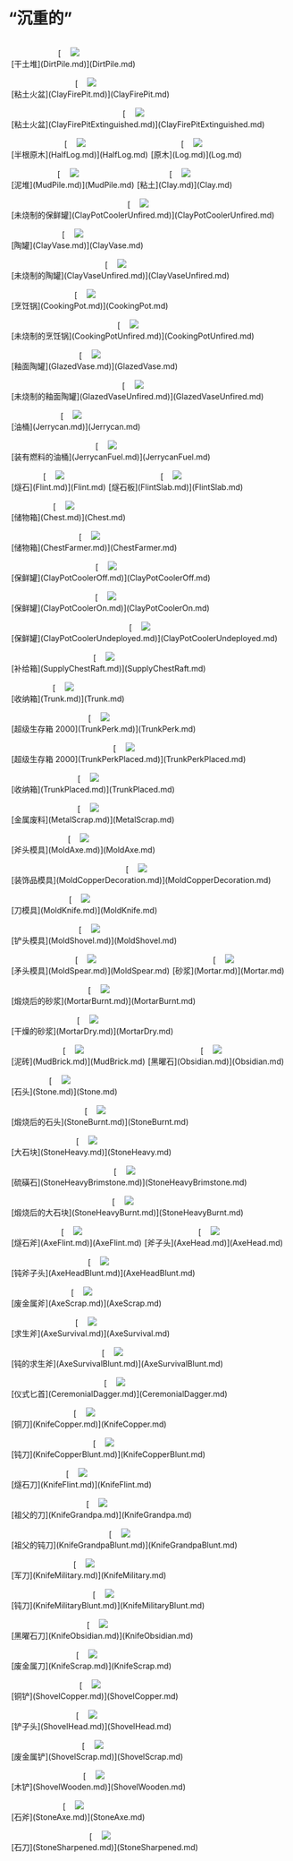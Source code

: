 # “沉重的”  
<div style="display:table"><div style="display:inline-block;padding-top:15px;padding-left:5px;border:none;text-align:center;min-width:150px;min-height:0px;margin: auto">[<div style="width:50px;display:inline-block;text-align:center"><img decoding="async" src="Sprite/DirtPile.png" href="a.md" style="max-width:50px;max-height:50px;"></div><br>[干土堆](DirtPile.md)](DirtPile.md)</div><div style="display:inline-block;padding-top:15px;padding-left:5px;border:none;text-align:center;min-width:150px;min-height:0px;margin: auto">[<div style="width:50px;display:inline-block;text-align:center"><img decoding="async" src="Sprite/ClayFirePit.png" href="a.md" style="max-width:50px;max-height:50px;"></div><br>[粘土火盆](ClayFirePit.md)](ClayFirePit.md)</div><div style="display:inline-block;padding-top:15px;padding-left:5px;border:none;text-align:center;min-width:150px;min-height:0px;margin: auto">[<div style="width:50px;display:inline-block;text-align:center"><img decoding="async" src="Sprite/ClayFirePitExtinguished.png" href="a.md" style="max-width:50px;max-height:50px;"></div><br>[粘土火盆](ClayFirePitExtinguished.md)](ClayFirePitExtinguished.md)</div><div style="display:inline-block;padding-top:15px;padding-left:5px;border:none;text-align:center;min-width:150px;min-height:0px;margin: auto">[<div style="width:50px;display:inline-block;text-align:center"><img decoding="async" src="Sprite/HalfLog.png" href="a.md" style="max-width:50px;max-height:50px;"></div><br>[半根原木](HalfLog.md)](HalfLog.md)</div><div style="display:inline-block;padding-top:15px;padding-left:5px;border:none;text-align:center;min-width:150px;min-height:0px;margin: auto">[<div style="width:50px;display:inline-block;text-align:center"><img decoding="async" src="Sprite/Log.png" href="a.md" style="max-width:50px;max-height:50px;"></div><br>[原木](Log.md)](Log.md)</div><div style="display:inline-block;padding-top:15px;padding-left:5px;border:none;text-align:center;min-width:150px;min-height:0px;margin: auto">[<div style="width:50px;display:inline-block;text-align:center"><img decoding="async" src="Sprite/Mud.png" href="a.md" style="max-width:50px;max-height:50px;"></div><br>[泥堆](MudPile.md)](MudPile.md)</div><div style="display:inline-block;padding-top:15px;padding-left:5px;border:none;text-align:center;min-width:150px;min-height:0px;margin: auto">[<div style="width:50px;display:inline-block;text-align:center"><img decoding="async" src="Sprite/Clay.png" href="a.md" style="max-width:50px;max-height:50px;"></div><br>[粘土](Clay.md)](Clay.md)</div><div style="display:inline-block;padding-top:15px;padding-left:5px;border:none;text-align:center;min-width:150px;min-height:0px;margin: auto">[<div style="width:50px;display:inline-block;text-align:center"><img decoding="async" src="Sprite/ClayPotCoolerUnfired.png" href="a.md" style="max-width:50px;max-height:50px;"></div><br>[未烧制的保鲜罐](ClayPotCoolerUnfired.md)](ClayPotCoolerUnfired.md)</div><div style="display:inline-block;padding-top:15px;padding-left:5px;border:none;text-align:center;min-width:150px;min-height:0px;margin: auto">[<div style="width:50px;display:inline-block;text-align:center"><img decoding="async" src="Sprite/ClayVase.png" href="a.md" style="max-width:50px;max-height:50px;"></div><br>[陶罐](ClayVase.md)](ClayVase.md)</div><div style="display:inline-block;padding-top:15px;padding-left:5px;border:none;text-align:center;min-width:150px;min-height:0px;margin: auto">[<div style="width:50px;display:inline-block;text-align:center"><img decoding="async" src="Sprite/ClayVaseUncooked.png" href="a.md" style="max-width:50px;max-height:50px;"></div><br>[未烧制的陶罐](ClayVaseUnfired.md)](ClayVaseUnfired.md)</div><div style="display:inline-block;padding-top:15px;padding-left:5px;border:none;text-align:center;min-width:150px;min-height:0px;margin: auto">[<div style="width:50px;display:inline-block;text-align:center"><img decoding="async" src="Sprite/CookingPotClosed.png" href="a.md" style="max-width:50px;max-height:50px;"></div><br>[烹饪锅](CookingPot.md)](CookingPot.md)</div><div style="display:inline-block;padding-top:15px;padding-left:5px;border:none;text-align:center;min-width:150px;min-height:0px;margin: auto">[<div style="width:50px;display:inline-block;text-align:center"><img decoding="async" src="Sprite/CookingPotClosed.png" href="a.md" style="max-width:50px;max-height:50px;"></div><br>[未烧制的烹饪锅](CookingPotUnfired.md)](CookingPotUnfired.md)</div><div style="display:inline-block;padding-top:15px;padding-left:5px;border:none;text-align:center;min-width:150px;min-height:0px;margin: auto">[<div style="width:50px;display:inline-block;text-align:center"><img decoding="async" src="Sprite/GlazedVase.png" href="a.md" style="max-width:50px;max-height:50px;"></div><br>[釉面陶罐](GlazedVase.md)](GlazedVase.md)</div><div style="display:inline-block;padding-top:15px;padding-left:5px;border:none;text-align:center;min-width:150px;min-height:0px;margin: auto">[<div style="width:50px;display:inline-block;text-align:center"><img decoding="async" src="Sprite/GlazedVaseUnfired.png" href="a.md" style="max-width:50px;max-height:50px;"></div><br>[未烧制的釉面陶罐](GlazedVaseUnfired.md)](GlazedVaseUnfired.md)</div><div style="display:inline-block;padding-top:15px;padding-left:5px;border:none;text-align:center;min-width:150px;min-height:0px;margin: auto">[<div style="width:50px;display:inline-block;text-align:center"><img decoding="async" src="Sprite/Jerrycan.png" href="a.md" style="max-width:50px;max-height:50px;"></div><br>[油桶](Jerrycan.md)](Jerrycan.md)</div><div style="display:inline-block;padding-top:15px;padding-left:5px;border:none;text-align:center;min-width:150px;min-height:0px;margin: auto">[<div style="width:50px;display:inline-block;text-align:center"><img decoding="async" src="Sprite/Jerrycan.png" href="a.md" style="max-width:50px;max-height:50px;"></div><br>[装有燃料的油桶](JerrycanFuel.md)](JerrycanFuel.md)</div><div style="display:inline-block;padding-top:15px;padding-left:5px;border:none;text-align:center;min-width:150px;min-height:0px;margin: auto">[<div style="width:50px;display:inline-block;text-align:center"><img decoding="async" src="Sprite/Flint.png" href="a.md" style="max-width:50px;max-height:50px;"></div><br>[燧石](Flint.md)](Flint.md)</div><div style="display:inline-block;padding-top:15px;padding-left:5px;border:none;text-align:center;min-width:150px;min-height:0px;margin: auto">[<div style="width:50px;display:inline-block;text-align:center"><img decoding="async" src="Sprite/FlintLarge.png" href="a.md" style="max-width:50px;max-height:50px;"></div><br>[燧石板](FlintSlab.md)](FlintSlab.md)</div><div style="display:inline-block;padding-top:15px;padding-left:5px;border:none;text-align:center;min-width:150px;min-height:0px;margin: auto">[<div style="width:50px;display:inline-block;text-align:center"><img decoding="async" src="Sprite/Chest.png" href="a.md" style="max-width:50px;max-height:50px;"></div><br>[储物箱](Chest.md)](Chest.md)</div><div style="display:inline-block;padding-top:15px;padding-left:5px;border:none;text-align:center;min-width:150px;min-height:0px;margin: auto">[<div style="width:50px;display:inline-block;text-align:center"><img decoding="async" src="Sprite/Chest.png" href="a.md" style="max-width:50px;max-height:50px;"></div><br>[储物箱](ChestFarmer.md)](ChestFarmer.md)</div><div style="display:inline-block;padding-top:15px;padding-left:5px;border:none;text-align:center;min-width:150px;min-height:0px;margin: auto">[<div style="width:50px;display:inline-block;text-align:center"><img decoding="async" src="Sprite/ClayPotCooler.png" href="a.md" style="max-width:50px;max-height:50px;"></div><br>[保鲜罐](ClayPotCoolerOff.md)](ClayPotCoolerOff.md)</div><div style="display:inline-block;padding-top:15px;padding-left:5px;border:none;text-align:center;min-width:150px;min-height:0px;margin: auto">[<div style="width:50px;display:inline-block;text-align:center"><img decoding="async" src="Sprite/ClayPotCooler.png" href="a.md" style="max-width:50px;max-height:50px;"></div><br>[保鲜罐](ClayPotCoolerOn.md)](ClayPotCoolerOn.md)</div><div style="display:inline-block;padding-top:15px;padding-left:5px;border:none;text-align:center;min-width:150px;min-height:0px;margin: auto">[<div style="width:50px;display:inline-block;text-align:center"><img decoding="async" src="Sprite/ClayPotCoolerUnfired.png" href="a.md" style="max-width:50px;max-height:50px;"></div><br>[保鲜罐](ClayPotCoolerUndeployed.md)](ClayPotCoolerUndeployed.md)</div><div style="display:inline-block;padding-top:15px;padding-left:5px;border:none;text-align:center;min-width:150px;min-height:0px;margin: auto">[<div style="width:50px;display:inline-block;text-align:center"><img decoding="async" src="Sprite/SupplyChest.png" href="a.md" style="max-width:50px;max-height:50px;"></div><br>[补给箱](SupplyChestRaft.md)](SupplyChestRaft.md)</div><div style="display:inline-block;padding-top:15px;padding-left:5px;border:none;text-align:center;min-width:150px;min-height:0px;margin: auto">[<div style="width:50px;display:inline-block;text-align:center"><img decoding="async" src="Sprite/Trunk.png" href="a.md" style="max-width:50px;max-height:50px;"></div><br>[收纳箱](Trunk.md)](Trunk.md)</div><div style="display:inline-block;padding-top:15px;padding-left:5px;border:none;text-align:center;min-width:150px;min-height:0px;margin: auto">[<div style="width:50px;display:inline-block;text-align:center"><img decoding="async" src="Sprite/Trunk.png" href="a.md" style="max-width:50px;max-height:50px;"></div><br>[超级生存箱 2000](TrunkPerk.md)](TrunkPerk.md)</div><div style="display:inline-block;padding-top:15px;padding-left:5px;border:none;text-align:center;min-width:150px;min-height:0px;margin: auto">[<div style="width:50px;display:inline-block;text-align:center"><img decoding="async" src="Sprite/Trunk.png" href="a.md" style="max-width:50px;max-height:50px;"></div><br>[超级生存箱 2000](TrunkPerkPlaced.md)](TrunkPerkPlaced.md)</div><div style="display:inline-block;padding-top:15px;padding-left:5px;border:none;text-align:center;min-width:150px;min-height:0px;margin: auto">[<div style="width:50px;display:inline-block;text-align:center"><img decoding="async" src="Sprite/Trunk.png" href="a.md" style="max-width:50px;max-height:50px;"></div><br>[收纳箱](TrunkPlaced.md)](TrunkPlaced.md)</div><div style="display:inline-block;padding-top:15px;padding-left:5px;border:none;text-align:center;min-width:150px;min-height:0px;margin: auto">[<div style="width:50px;display:inline-block;text-align:center"><img decoding="async" src="Sprite/MetalScrap.png" href="a.md" style="max-width:50px;max-height:50px;"></div><br>[金属废料](MetalScrap.md)](MetalScrap.md)</div><div style="display:inline-block;padding-top:15px;padding-left:5px;border:none;text-align:center;min-width:150px;min-height:0px;margin: auto">[<div style="width:50px;display:inline-block;text-align:center"><img decoding="async" src="Sprite/MoldAxe.png" href="a.md" style="max-width:50px;max-height:50px;"></div><br>[斧头模具](MoldAxe.md)](MoldAxe.md)</div><div style="display:inline-block;padding-top:15px;padding-left:5px;border:none;text-align:center;min-width:150px;min-height:0px;margin: auto">[<div style="width:50px;display:inline-block;text-align:center"><img decoding="async" src="Sprite/ClayMold.png" href="a.md" style="max-width:50px;max-height:50px;"></div><br>[装饰品模具](MoldCopperDecoration.md)](MoldCopperDecoration.md)</div><div style="display:inline-block;padding-top:15px;padding-left:5px;border:none;text-align:center;min-width:150px;min-height:0px;margin: auto">[<div style="width:50px;display:inline-block;text-align:center"><img decoding="async" src="Sprite/MoldKnife.png" href="a.md" style="max-width:50px;max-height:50px;"></div><br>[刀模具](MoldKnife.md)](MoldKnife.md)</div><div style="display:inline-block;padding-top:15px;padding-left:5px;border:none;text-align:center;min-width:150px;min-height:0px;margin: auto">[<div style="width:50px;display:inline-block;text-align:center"><img decoding="async" src="Sprite/MoldShovel.png" href="a.md" style="max-width:50px;max-height:50px;"></div><br>[铲头模具](MoldShovel.md)](MoldShovel.md)</div><div style="display:inline-block;padding-top:15px;padding-left:5px;border:none;text-align:center;min-width:150px;min-height:0px;margin: auto">[<div style="width:50px;display:inline-block;text-align:center"><img decoding="async" src="Sprite/MoldSpear.png" href="a.md" style="max-width:50px;max-height:50px;"></div><br>[矛头模具](MoldSpear.md)](MoldSpear.md)</div><div style="display:inline-block;padding-top:15px;padding-left:5px;border:none;text-align:center;min-width:150px;min-height:0px;margin: auto">[<div style="width:50px;display:inline-block;text-align:center"><img decoding="async" src="Sprite/Mortar.png" href="a.md" style="max-width:50px;max-height:50px;"></div><br>[砂浆](Mortar.md)](Mortar.md)</div><div style="display:inline-block;padding-top:15px;padding-left:5px;border:none;text-align:center;min-width:150px;min-height:0px;margin: auto">[<div style="width:50px;display:inline-block;text-align:center"><img decoding="async" src="Sprite/MortarBurnt.png" href="a.md" style="max-width:50px;max-height:50px;"></div><br>[煅烧后的砂浆](MortarBurnt.md)](MortarBurnt.md)</div><div style="display:inline-block;padding-top:15px;padding-left:5px;border:none;text-align:center;min-width:150px;min-height:0px;margin: auto">[<div style="width:50px;display:inline-block;text-align:center"><img decoding="async" src="Sprite/MortarDry.png" href="a.md" style="max-width:50px;max-height:50px;"></div><br>[干燥的砂浆](MortarDry.md)](MortarDry.md)</div><div style="display:inline-block;padding-top:15px;padding-left:5px;border:none;text-align:center;min-width:150px;min-height:0px;margin: auto">[<div style="width:50px;display:inline-block;text-align:center"><img decoding="async" src="Sprite/MudBrick.png" href="a.md" style="max-width:50px;max-height:50px;"></div><br>[泥砖](MudBrick.md)](MudBrick.md)</div><div style="display:inline-block;padding-top:15px;padding-left:5px;border:none;text-align:center;min-width:150px;min-height:0px;margin: auto">[<div style="width:50px;display:inline-block;text-align:center"><img decoding="async" src="Sprite/Obsidian.png" href="a.md" style="max-width:50px;max-height:50px;"></div><br>[黑曜石](Obsidian.md)](Obsidian.md)</div><div style="display:inline-block;padding-top:15px;padding-left:5px;border:none;text-align:center;min-width:150px;min-height:0px;margin: auto">[<div style="width:50px;display:inline-block;text-align:center"><img decoding="async" src="Sprite/Stone.png" href="a.md" style="max-width:50px;max-height:50px;"></div><br>[石头](Stone.md)](Stone.md)</div><div style="display:inline-block;padding-top:15px;padding-left:5px;border:none;text-align:center;min-width:150px;min-height:0px;margin: auto">[<div style="width:50px;display:inline-block;text-align:center"><img decoding="async" src="Sprite/BurntStone.png" href="a.md" style="max-width:50px;max-height:50px;"></div><br>[煅烧后的石头](StoneBurnt.md)](StoneBurnt.md)</div><div style="display:inline-block;padding-top:15px;padding-left:5px;border:none;text-align:center;min-width:150px;min-height:0px;margin: auto">[<div style="width:50px;display:inline-block;text-align:center"><img decoding="async" src="Sprite/Sandstone.png" href="a.md" style="max-width:50px;max-height:50px;"></div><br>[大石块](StoneHeavy.md)](StoneHeavy.md)</div><div style="display:inline-block;padding-top:15px;padding-left:5px;border:none;text-align:center;min-width:150px;min-height:0px;margin: auto">[<div style="width:50px;display:inline-block;text-align:center"><img decoding="async" src="Sprite/BrimstoneHeavyStone.png" href="a.md" style="max-width:50px;max-height:50px;"></div><br>[硫磺石](StoneHeavyBrimstone.md)](StoneHeavyBrimstone.md)</div><div style="display:inline-block;padding-top:15px;padding-left:5px;border:none;text-align:center;min-width:150px;min-height:0px;margin: auto">[<div style="width:50px;display:inline-block;text-align:center"><img decoding="async" src="Sprite/BurntHeavyStone.png" href="a.md" style="max-width:50px;max-height:50px;"></div><br>[煅烧后的大石块](StoneHeavyBurnt.md)](StoneHeavyBurnt.md)</div><div style="display:inline-block;padding-top:15px;padding-left:5px;border:none;text-align:center;min-width:150px;min-height:0px;margin: auto">[<div style="width:50px;display:inline-block;text-align:center"><img decoding="async" src="Sprite/FlintAxe.png" href="a.md" style="max-width:50px;max-height:50px;"></div><br>[燧石斧](AxeFlint.md)](AxeFlint.md)</div><div style="display:inline-block;padding-top:15px;padding-left:5px;border:none;text-align:center;min-width:150px;min-height:0px;margin: auto">[<div style="width:50px;display:inline-block;text-align:center"><img decoding="async" src="Sprite/AxeHead.png" href="a.md" style="max-width:50px;max-height:50px;"></div><br>[斧子头](AxeHead.md)](AxeHead.md)</div><div style="display:inline-block;padding-top:15px;padding-left:5px;border:none;text-align:center;min-width:150px;min-height:0px;margin: auto">[<div style="width:50px;display:inline-block;text-align:center"><img decoding="async" src="Sprite/AxeHeadBlunt.png" href="a.md" style="max-width:50px;max-height:50px;"></div><br>[钝斧子头](AxeHeadBlunt.md)](AxeHeadBlunt.md)</div><div style="display:inline-block;padding-top:15px;padding-left:5px;border:none;text-align:center;min-width:150px;min-height:0px;margin: auto">[<div style="width:50px;display:inline-block;text-align:center"><img decoding="async" src="Sprite/ScrapAxe.png" href="a.md" style="max-width:50px;max-height:50px;"></div><br>[废金属斧](AxeScrap.md)](AxeScrap.md)</div><div style="display:inline-block;padding-top:15px;padding-left:5px;border:none;text-align:center;min-width:150px;min-height:0px;margin: auto">[<div style="width:50px;display:inline-block;text-align:center"><img decoding="async" src="Sprite/SurvivalAxe.png" href="a.md" style="max-width:50px;max-height:50px;"></div><br>[求生斧](AxeSurvival.md)](AxeSurvival.md)</div><div style="display:inline-block;padding-top:15px;padding-left:5px;border:none;text-align:center;min-width:150px;min-height:0px;margin: auto">[<div style="width:50px;display:inline-block;text-align:center"><img decoding="async" src="Sprite/SurvivalAxe.png" href="a.md" style="max-width:50px;max-height:50px;"></div><br>[钝的求生斧](AxeSurvivalBlunt.md)](AxeSurvivalBlunt.md)</div><div style="display:inline-block;padding-top:15px;padding-left:5px;border:none;text-align:center;min-width:150px;min-height:0px;margin: auto">[<div style="width:50px;display:inline-block;text-align:center"><img decoding="async" src="Sprite/Ceremonial Dagger.png" href="a.md" style="max-width:50px;max-height:50px;"></div><br>[仪式匕首](CeremonialDagger.md)](CeremonialDagger.md)</div><div style="display:inline-block;padding-top:15px;padding-left:5px;border:none;text-align:center;min-width:150px;min-height:0px;margin: auto">[<div style="width:50px;display:inline-block;text-align:center"><img decoding="async" src="Sprite/CopperKnife.png" href="a.md" style="max-width:50px;max-height:50px;"></div><br>[铜刀](KnifeCopper.md)](KnifeCopper.md)</div><div style="display:inline-block;padding-top:15px;padding-left:5px;border:none;text-align:center;min-width:150px;min-height:0px;margin: auto">[<div style="width:50px;display:inline-block;text-align:center"><img decoding="async" src="Sprite/CopperKnifeBlunt.png" href="a.md" style="max-width:50px;max-height:50px;"></div><br>[钝刀](KnifeCopperBlunt.md)](KnifeCopperBlunt.md)</div><div style="display:inline-block;padding-top:15px;padding-left:5px;border:none;text-align:center;min-width:150px;min-height:0px;margin: auto">[<div style="width:50px;display:inline-block;text-align:center"><img decoding="async" src="Sprite/FlintKnife.png" href="a.md" style="max-width:50px;max-height:50px;"></div><br>[燧石刀](KnifeFlint.md)](KnifeFlint.md)</div><div style="display:inline-block;padding-top:15px;padding-left:5px;border:none;text-align:center;min-width:150px;min-height:0px;margin: auto">[<div style="width:50px;display:inline-block;text-align:center"><img decoding="async" src="Sprite/GrandfathersDagger.png" href="a.md" style="max-width:50px;max-height:50px;"></div><br>[祖父的刀](KnifeGrandpa.md)](KnifeGrandpa.md)</div><div style="display:inline-block;padding-top:15px;padding-left:5px;border:none;text-align:center;min-width:150px;min-height:0px;margin: auto">[<div style="width:50px;display:inline-block;text-align:center"><img decoding="async" src="Sprite/GrandfathersDagger.png" href="a.md" style="max-width:50px;max-height:50px;"></div><br>[祖父的钝刀](KnifeGrandpaBlunt.md)](KnifeGrandpaBlunt.md)</div><div style="display:inline-block;padding-top:15px;padding-left:5px;border:none;text-align:center;min-width:150px;min-height:0px;margin: auto">[<div style="width:50px;display:inline-block;text-align:center"><img decoding="async" src="Sprite/MilitaryKnife.png" href="a.md" style="max-width:50px;max-height:50px;"></div><br>[军刀](KnifeMilitary.md)](KnifeMilitary.md)</div><div style="display:inline-block;padding-top:15px;padding-left:5px;border:none;text-align:center;min-width:150px;min-height:0px;margin: auto">[<div style="width:50px;display:inline-block;text-align:center"><img decoding="async" src="Sprite/MilitaryKnife.png" href="a.md" style="max-width:50px;max-height:50px;"></div><br>[钝刀](KnifeMilitaryBlunt.md)](KnifeMilitaryBlunt.md)</div><div style="display:inline-block;padding-top:15px;padding-left:5px;border:none;text-align:center;min-width:150px;min-height:0px;margin: auto">[<div style="width:50px;display:inline-block;text-align:center"><img decoding="async" src="Sprite/ObsidianKnife.png" href="a.md" style="max-width:50px;max-height:50px;"></div><br>[黑曜石刀](KnifeObsidian.md)](KnifeObsidian.md)</div><div style="display:inline-block;padding-top:15px;padding-left:5px;border:none;text-align:center;min-width:150px;min-height:0px;margin: auto">[<div style="width:50px;display:inline-block;text-align:center"><img decoding="async" src="Sprite/ScrapKnife.png" href="a.md" style="max-width:50px;max-height:50px;"></div><br>[废金属刀](KnifeScrap.md)](KnifeScrap.md)</div><div style="display:inline-block;padding-top:15px;padding-left:5px;border:none;text-align:center;min-width:150px;min-height:0px;margin: auto">[<div style="width:50px;display:inline-block;text-align:center"><img decoding="async" src="Sprite/CopperShovel.png" href="a.md" style="max-width:50px;max-height:50px;"></div><br>[铜铲](ShovelCopper.md)](ShovelCopper.md)</div><div style="display:inline-block;padding-top:15px;padding-left:5px;border:none;text-align:center;min-width:150px;min-height:0px;margin: auto">[<div style="width:50px;display:inline-block;text-align:center"><img decoding="async" src="Sprite/ShovelHead.png" href="a.md" style="max-width:50px;max-height:50px;"></div><br>[铲子头](ShovelHead.md)](ShovelHead.md)</div><div style="display:inline-block;padding-top:15px;padding-left:5px;border:none;text-align:center;min-width:150px;min-height:0px;margin: auto">[<div style="width:50px;display:inline-block;text-align:center"><img decoding="async" src="Sprite/ScrapShovel.png" href="a.md" style="max-width:50px;max-height:50px;"></div><br>[废金属铲](ShovelScrap.md)](ShovelScrap.md)</div><div style="display:inline-block;padding-top:15px;padding-left:5px;border:none;text-align:center;min-width:150px;min-height:0px;margin: auto">[<div style="width:50px;display:inline-block;text-align:center"><img decoding="async" src="Sprite/WoodenShovel.png" href="a.md" style="max-width:50px;max-height:50px;"></div><br>[木铲](ShovelWooden.md)](ShovelWooden.md)</div><div style="display:inline-block;padding-top:15px;padding-left:5px;border:none;text-align:center;min-width:150px;min-height:0px;margin: auto">[<div style="width:50px;display:inline-block;text-align:center"><img decoding="async" src="Sprite/StoneAxe.png" href="a.md" style="max-width:50px;max-height:50px;"></div><br>[石斧](StoneAxe.md)](StoneAxe.md)</div><div style="display:inline-block;padding-top:15px;padding-left:5px;border:none;text-align:center;min-width:150px;min-height:0px;margin: auto">[<div style="width:50px;display:inline-block;text-align:center"><img decoding="async" src="Sprite/StoneSharpened.png" href="a.md" style="max-width:50px;max-height:50px;"></div><br>[石刀](StoneSharpened.md)](StoneSharpened.md)</div></div>  
  
